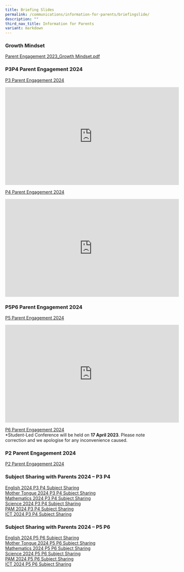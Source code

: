 ```yaml
---
title: Briefing Slides
permalink: /communications/information-for-parents/briefingslide/
description: ""
third_nav_title: Information for Parents
variant: markdown
---
```

### Growth Mindset

[Parent Engagement 2023\_Growth Mindset.pdf](/files/Parent%20Engagement%202023_Growth%20Mindset.pdf)

### P3P4 Parent Engagement 2024

[P3 Parent Engagement 2024](/files/Communications/P3_Parent_Engagement_2024.pdf)<br>

<iframe allowfullscreen="" allow="accelerometer; autoplay; clipboard-write; encrypted-media; gyroscope; picture-in-picture; web-share" frameborder="0" title="YouTube video player" src="https://www.youtube.com/embed/vpl_oHvDyAo?si=VPXs3WHxujkVRex7" height="315" width="560"></iframe><br>

[P4 Parent Engagement 2024](/files/Communications/P4_Parent_Engagement_2024.pdf)<br>
<iframe allowfullscreen="" allow="accelerometer; autoplay; clipboard-write; encrypted-media; gyroscope; picture-in-picture; web-share" frameborder="0" title="YouTube video player" src="https://www.youtube.com/embed/lYOR7yYtfos?si=T7Piq_Yml507lTTr" height="315" width="560"></iframe>

### P5P6 Parent Engagement 2024

[P5 Parent Engagement 2024](/files/Communications/P5_Parent_Engagement_2024_sch_website.pdf)<br>

<div class="bp-youtube">
<iframe allowfullscreen="" allow="accelerometer; autoplay; clipboard-write; encrypted-media; gyroscope; picture-in-picture; web-share" frameborder="0" title="YouTube video player" src="https://www.youtube.com/embed/jq9exPHkAtE?si=lIni9Eo9K6WnG4O3" height="315" width="560"></iframe>
</div>

[P6 Parent Engagement 2024](/files/Communications/P6_Parent_Engagement_2024_sch_website.pdf)<br>
*Student-Led Conference will be held on **17 April 2023**. Please note correction and we apologise for any inconvenience caused.

### P2 Parent Engagement 2024
[P2 Parent Engagement 2024](/files/Communications/P2_Parent_Engagement_2024_Final_Sch.pdf)

### Subject Sharing with Parents 2024 – P3 P4&nbsp;

[English 2024 P3 P4 Subject Sharing](/files/Communications/EL_2024_P3_P4_Subject_Sharing.pdf)
<br>
[Mother Tongue 2024 P3 P4 Subject Sharing](/files/Communications/MT_2024_P3_P4_Subject_Sharing.pdf)
<br>
[Mathematics 2024 P3 P4 Subject Sharing](/files/Communications/MA_2024_P3_P4_Subject_Sharing.pdf)
<br>
[Science 2024 P3 P4 Subject Sharing](/files/Communications/SC_2024_P3_P4_Subject_Sharing_Lower_Block.pdf)
<br>
[PAM 2024 P3 P4 Subject Sharing](/files/Communications/PAM_2024_P3_P4_Subject_Sharing.pdf)
<br>
[ICT 2024 P3 P4 Subject Sharing](/files/Communications/ICT_2024_P3_P4_Subject_Sharing.pdf)
<br> 

### Subject Sharing with Parents 2024 – P5 P6

[English 2024 P5 P6 Subject Sharing](/files/Communications/EL_2024_P5_P6_Subject_Sharing.pdf)
<br>
[Mother Tongue 2024 P5 P6 Subject Sharing](/files/Communications/MT_2024_P5_P6_Subject_Sharing.pdf)
<br>
[Mathematics 2024 P5 P6 Subject Sharing](/files/Communications/MA_2024_P5_P6_Subject_Sharing.pdf)
<br> 
[Science 2024 P5 P6 Subject Sharing](/files/Communications/SC_2024_P5_P6_Subject_Sharing_Upper_Block.pdf)
<br> 
[PAM 2024 P5 P6 Subject Sharing](/files/Communications/PAM_2024_P5_P6_Subject_Sharing.pdf)
<br> 
[ICT 2024 P5 P6 Subject Sharing](/files/Communications/ICT_2024_P5_P6_Subject_Sharing.pdf)